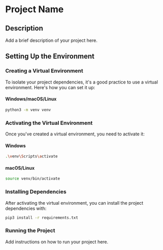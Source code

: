 # Project Name

## Description

Add a brief description of your project here.

## Setting Up the Environment

### Creating a Virtual Environment

To isolate your project dependencies, it's a good practice to use a virtual environment. Here's how you can set it up:

#### Windows/macOS/Linux

```bash
python3 -m venv venv
```

### Activating the Virtual Environment

Once you've created a virtual environment, you need to activate it:

#### Windows

```bash
.\venv\Scripts\activate
```

#### macOS/Linux

```bash
source venv/bin/activate
```

### Installing Dependencies

After activating the virtual environment, you can install the project dependencies with:

```bash
pip3 install -r requirements.txt
```

### Running the Project

Add instructions on how to run your project here.
